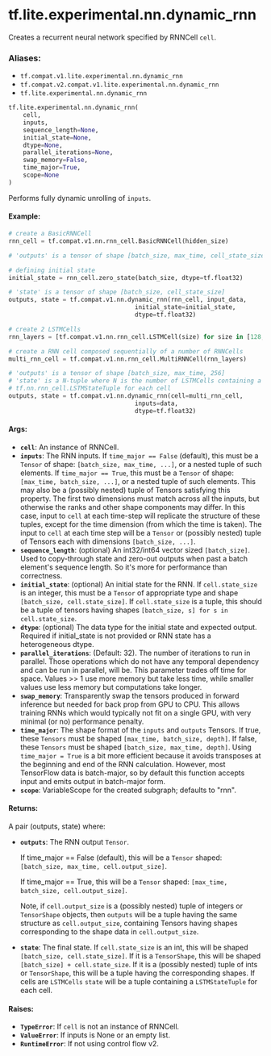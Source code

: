 <div itemscope itemtype="http://developers.google.com/ReferenceObject">
<meta itemprop="name" content="tf.lite.experimental.nn.dynamic_rnn" />
<meta itemprop="path" content="Stable" />
</div>

# tf.lite.experimental.nn.dynamic_rnn

Creates a recurrent neural network specified by RNNCell `cell`.

### Aliases:

* `tf.compat.v1.lite.experimental.nn.dynamic_rnn`
* `tf.compat.v2.compat.v1.lite.experimental.nn.dynamic_rnn`
* `tf.lite.experimental.nn.dynamic_rnn`

``` python
tf.lite.experimental.nn.dynamic_rnn(
    cell,
    inputs,
    sequence_length=None,
    initial_state=None,
    dtype=None,
    parallel_iterations=None,
    swap_memory=False,
    time_major=True,
    scope=None
)
```

<!-- Placeholder for "Used in" -->

Performs fully dynamic unrolling of `inputs`.

#### Example:



```python
# create a BasicRNNCell
rnn_cell = tf.compat.v1.nn.rnn_cell.BasicRNNCell(hidden_size)

# 'outputs' is a tensor of shape [batch_size, max_time, cell_state_size]

# defining initial state
initial_state = rnn_cell.zero_state(batch_size, dtype=tf.float32)

# 'state' is a tensor of shape [batch_size, cell_state_size]
outputs, state = tf.compat.v1.nn.dynamic_rnn(rnn_cell, input_data,
                                   initial_state=initial_state,
                                   dtype=tf.float32)
```

```python
# create 2 LSTMCells
rnn_layers = [tf.compat.v1.nn.rnn_cell.LSTMCell(size) for size in [128, 256]]

# create a RNN cell composed sequentially of a number of RNNCells
multi_rnn_cell = tf.compat.v1.nn.rnn_cell.MultiRNNCell(rnn_layers)

# 'outputs' is a tensor of shape [batch_size, max_time, 256]
# 'state' is a N-tuple where N is the number of LSTMCells containing a
# tf.nn.rnn_cell.LSTMStateTuple for each cell
outputs, state = tf.compat.v1.nn.dynamic_rnn(cell=multi_rnn_cell,
                                   inputs=data,
                                   dtype=tf.float32)
```


#### Args:


* <b>`cell`</b>: An instance of RNNCell.
* <b>`inputs`</b>: The RNN inputs.
  If `time_major == False` (default), this must be a `Tensor` of shape:
    `[batch_size, max_time, ...]`, or a nested tuple of such elements.
  If `time_major == True`, this must be a `Tensor` of shape: `[max_time,
    batch_size, ...]`, or a nested tuple of such elements. This may also be
    a (possibly nested) tuple of Tensors satisfying this property.  The
    first two dimensions must match across all the inputs, but otherwise the
    ranks and other shape components may differ. In this case, input to
    `cell` at each time-step will replicate the structure of these tuples,
    except for the time dimension (from which the time is taken). The input
    to `cell` at each time step will be a `Tensor` or (possibly nested)
    tuple of Tensors each with dimensions `[batch_size, ...]`.
* <b>`sequence_length`</b>: (optional) An int32/int64 vector sized `[batch_size]`. Used
  to copy-through state and zero-out outputs when past a batch element's
  sequence length.  So it's more for performance than correctness.
* <b>`initial_state`</b>: (optional) An initial state for the RNN. If `cell.state_size`
  is an integer, this must be a `Tensor` of appropriate type and shape
  `[batch_size, cell.state_size]`. If `cell.state_size` is a tuple, this
  should be a tuple of tensors having shapes `[batch_size, s] for s in
  cell.state_size`.
* <b>`dtype`</b>: (optional) The data type for the initial state and expected output.
  Required if initial_state is not provided or RNN state has a heterogeneous
  dtype.
* <b>`parallel_iterations`</b>: (Default: 32).  The number of iterations to run in
  parallel.  Those operations which do not have any temporal dependency and
  can be run in parallel, will be.  This parameter trades off time for
  space.  Values >> 1 use more memory but take less time, while smaller
  values use less memory but computations take longer.
* <b>`swap_memory`</b>: Transparently swap the tensors produced in forward inference
  but needed for back prop from GPU to CPU.  This allows training RNNs which
  would typically not fit on a single GPU, with very minimal (or no)
  performance penalty.
* <b>`time_major`</b>: The shape format of the `inputs` and `outputs` Tensors. If true,
  these `Tensors` must be shaped `[max_time, batch_size, depth]`. If false,
  these `Tensors` must be shaped `[batch_size, max_time, depth]`. Using
  `time_major = True` is a bit more efficient because it avoids transposes
  at the beginning and end of the RNN calculation.  However, most TensorFlow
  data is batch-major, so by default this function accepts input and emits
  output in batch-major form.
* <b>`scope`</b>: VariableScope for the created subgraph; defaults to "rnn".


#### Returns:

A pair (outputs, state) where:


* <b>`outputs`</b>: The RNN output `Tensor`.

  If time_major == False (default), this will be a `Tensor` shaped:
    `[batch_size, max_time, cell.output_size]`.

  If time_major == True, this will be a `Tensor` shaped:
    `[max_time, batch_size, cell.output_size]`.

  Note, if `cell.output_size` is a (possibly nested) tuple of integers
  or `TensorShape` objects, then `outputs` will be a tuple having the
  same structure as `cell.output_size`, containing Tensors having shapes
  corresponding to the shape data in `cell.output_size`.

* <b>`state`</b>: The final state.  If `cell.state_size` is an int, this
  will be shaped `[batch_size, cell.state_size]`.  If it is a
  `TensorShape`, this will be shaped `[batch_size] + cell.state_size`.
  If it is a (possibly nested) tuple of ints or `TensorShape`, this will
  be a tuple having the corresponding shapes. If cells are `LSTMCells`
  `state` will be a tuple containing a `LSTMStateTuple` for each cell.


#### Raises:


* <b>`TypeError`</b>: If `cell` is not an instance of RNNCell.
* <b>`ValueError`</b>: If inputs is None or an empty list.
* <b>`RuntimeError`</b>: If not using control flow v2.